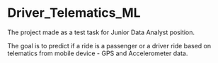# Driver_Telematics_ML

The project made as a test task for Junior Data Analyst position.

The goal is to predict if a ride is a passenger or a driver ride based on telematics from mobile device - GPS and Accelerometer data.
